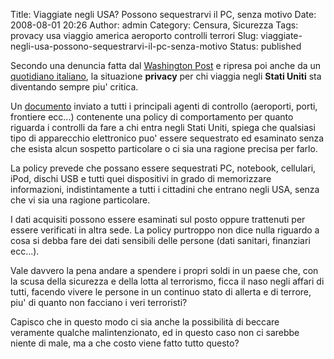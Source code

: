 Title: Viaggiate negli USA? Possono sequestrarvi il PC, senza motivo
Date: 2008-08-01 20:26
Author: admin
Category: Censura, Sicurezza
Tags: provacy usa viaggio america aeroporto controlli terrori
Slug: viaggiate-negli-usa-possono-sequestrarvi-il-pc-senza-motivo
Status: published

Secondo una denuncia fatta dal [Washington
Post](http://www.washingtonpost.com/wp-dyn/content/article/2008/08/01/AR2008080103030.html?hpid=topnews)
e ripresa poi anche da un [quotidiano
italiano](http://www.repubblica.it/2008/08/sezioni/esteri/usa-notebook/usa-notebook/usa-notebook.html),
la situazione **privacy** per chi viaggia negli **Stati Uniti** sta
diventando sempre piu' critica.

Un
[documento](http://www.cbp.gov/linkhandler/cgov/travel/admissability/search_authority.ctt/search_authority.pdf)
inviato a tutti i principali agenti di controllo (aeroporti, porti,
frontiere ecc...) contenente una policy di comportamento per quanto
riguarda i controlli da fare a chi entra negli Stati Uniti, spiega che
qualsiasi tipo di apparecchio elettronico puo' essere sequestrato ed
esaminato senza che esista alcun sospetto particolare o ci sia una
ragione precisa per farlo.

La policy prevede che possano essere sequestrati PC, notebook,
cellulari, iPod, dischi USB e tutti quei dispositivi in grado di
memorizzare informazioni, indistintamente a tutti i cittadini che
entrano negli USA, senza che vi sia una ragione particolare.

I dati acquisiti possono essere esaminati sul posto oppure trattenuti
per essere verificati in altra sede. La policy purtroppo non dice nulla
riguardo a cosa si debba fare dei dati sensibili delle persone (dati
sanitari, finanziari ecc...).

Vale davvero la pena andare a spendere i propri soldi in un paese che,
con la scusa della sicurezza e della lotta al terrorismo, ficca il naso
negli affari di tutti, facendo vivere le persone in un continuo stato di
allerta e di terrore, piu' di quanto non facciano i veri terroristi?

Capisco che in questo modo ci sia anche la possibilità di beccare
veramente qualche malintenzionato, ed in questo caso non ci sarebbe
niente di male, ma a che costo viene fatto tutto questo?
